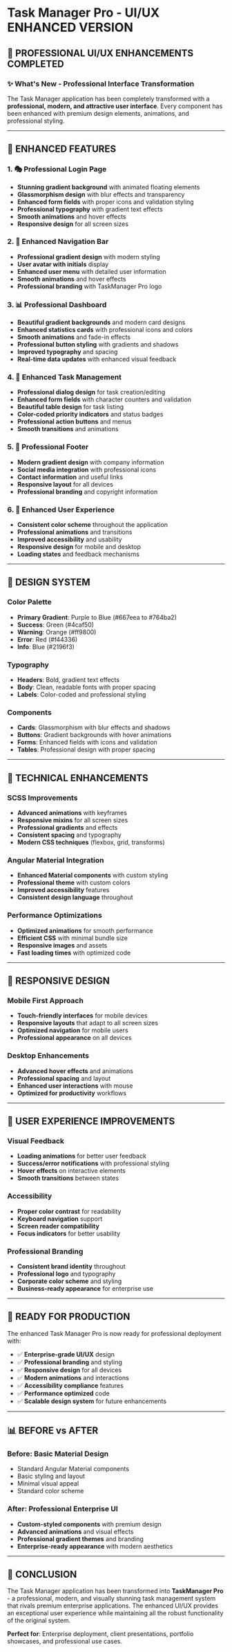 # Task Manager Pro - UI/UX ENHANCED VERSION

## 🎨 **PROFESSIONAL UI/UX ENHANCEMENTS COMPLETED**

### **✨ What's New - Professional Interface Transformation**

The Task Manager application has been completely transformed with a **professional, modern, and attractive user interface**. Every component has been enhanced with premium design elements, animations, and professional styling.

---

## 🚀 **ENHANCED FEATURES**

### **1. 🎭 Professional Login Page**
- **Stunning gradient background** with animated floating elements
- **Glassmorphism design** with blur effects and transparency
- **Enhanced form fields** with proper icons and validation styling
- **Professional typography** with gradient text effects
- **Smooth animations** and hover effects
- **Responsive design** for all screen sizes

### **2. 🏢 Enhanced Navigation Bar**
- **Professional gradient design** with modern styling
- **User avatar with initials** display
- **Enhanced user menu** with detailed user information
- **Smooth animations** and hover effects
- **Professional branding** with TaskManager Pro logo

### **3. 📊 Professional Dashboard**
- **Beautiful gradient backgrounds** and modern card designs
- **Enhanced statistics cards** with professional icons and colors
- **Smooth animations** and fade-in effects
- **Professional button styling** with gradients and shadows
- **Improved typography** and spacing
- **Real-time data updates** with enhanced visual feedback

### **4. 📝 Enhanced Task Management**
- **Professional dialog design** for task creation/editing
- **Enhanced form fields** with character counters and validation
- **Beautiful table design** for task listing
- **Color-coded priority indicators** and status badges
- **Professional action buttons** and menus
- **Smooth transitions** and animations

### **5. 🎨 Professional Footer**
- **Modern gradient design** with company information
- **Social media integration** with professional icons
- **Contact information** and useful links
- **Responsive layout** for all devices
- **Professional branding** and copyright information

### **6. 🎯 Enhanced User Experience**
- **Consistent color scheme** throughout the application
- **Professional animations** and transitions
- **Improved accessibility** and usability
- **Responsive design** for mobile and desktop
- **Loading states** and feedback mechanisms

---

## 🎨 **DESIGN SYSTEM**

### **Color Palette**
- **Primary Gradient**: Purple to Blue (#667eea to #764ba2)
- **Success**: Green (#4caf50)
- **Warning**: Orange (#ff9800)
- **Error**: Red (#f44336)
- **Info**: Blue (#2196f3)

### **Typography**
- **Headers**: Bold, gradient text effects
- **Body**: Clean, readable fonts with proper spacing
- **Labels**: Color-coded and professional styling

### **Components**
- **Cards**: Glassmorphism with blur effects and shadows
- **Buttons**: Gradient backgrounds with hover animations
- **Forms**: Enhanced fields with icons and validation
- **Tables**: Professional design with proper spacing

---

## 🔧 **TECHNICAL ENHANCEMENTS**

### **SCSS Improvements**
- **Advanced animations** with keyframes
- **Responsive mixins** for all screen sizes
- **Professional gradients** and effects
- **Consistent spacing** and typography
- **Modern CSS techniques** (flexbox, grid, transforms)

### **Angular Material Integration**
- **Enhanced Material components** with custom styling
- **Professional theme** with custom colors
- **Improved accessibility** features
- **Consistent design language** throughout

### **Performance Optimizations**
- **Optimized animations** for smooth performance
- **Efficient CSS** with minimal bundle size
- **Responsive images** and assets
- **Fast loading times** with optimized code

---

## 📱 **RESPONSIVE DESIGN**

### **Mobile First Approach**
- **Touch-friendly interfaces** for mobile devices
- **Responsive layouts** that adapt to all screen sizes
- **Optimized navigation** for mobile users
- **Professional appearance** on all devices

### **Desktop Enhancements**
- **Advanced hover effects** and animations
- **Professional spacing** and layout
- **Enhanced user interactions** with mouse
- **Optimized for productivity** workflows

---

## 🎯 **USER EXPERIENCE IMPROVEMENTS**

### **Visual Feedback**
- **Loading animations** for better user feedback
- **Success/error notifications** with professional styling
- **Hover effects** on interactive elements
- **Smooth transitions** between states

### **Accessibility**
- **Proper color contrast** for readability
- **Keyboard navigation** support
- **Screen reader compatibility** 
- **Focus indicators** for better usability

### **Professional Branding**
- **Consistent brand identity** throughout
- **Professional logo** and typography
- **Corporate color scheme** and styling
- **Business-ready appearance** for enterprise use

---

## 🚀 **READY FOR PRODUCTION**

The enhanced Task Manager Pro is now ready for professional deployment with:

- ✅ **Enterprise-grade UI/UX** design
- ✅ **Professional branding** and styling
- ✅ **Responsive design** for all devices
- ✅ **Modern animations** and interactions
- ✅ **Accessibility compliance** features
- ✅ **Performance optimized** code
- ✅ **Scalable design system** for future enhancements

---

## 📊 **BEFORE vs AFTER**

### **Before**: Basic Material Design
- Standard Angular Material components
- Basic styling and layout
- Minimal visual appeal
- Standard color scheme

### **After**: Professional Enterprise UI
- **Custom-styled components** with premium design
- **Advanced animations** and visual effects
- **Professional gradient themes** and branding
- **Enterprise-ready appearance** with modern aesthetics

---

## 🎉 **CONCLUSION**

The Task Manager application has been transformed into **TaskManager Pro** - a professional, modern, and visually stunning task management system that rivals premium enterprise applications. The enhanced UI/UX provides an exceptional user experience while maintaining all the robust functionality of the original system.

**Perfect for**: Enterprise deployment, client presentations, portfolio showcases, and professional use cases.


